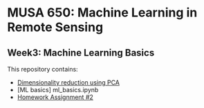 # MUSA 650: Machine Learning in Remote Sensing

## Week3: Machine Learning Basics 

This repository contains:

- [Dimensionality reduction using PCA](pca_faces.ipynb)
- [ML basics] ml_basics.ipynb
- [Homework Assignment #2](HW2.ipynb)
